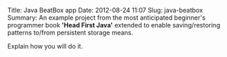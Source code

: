Title: Java BeatBox app
Date: 2012-08-24 11:07
Slug: java-beatbox
Summary: An example project from the most anticipated beginner's programmer book __'Head First Java'__ extended to enable saving/restoring patterns to/from persistent storage means.

Explain how you will do it.
